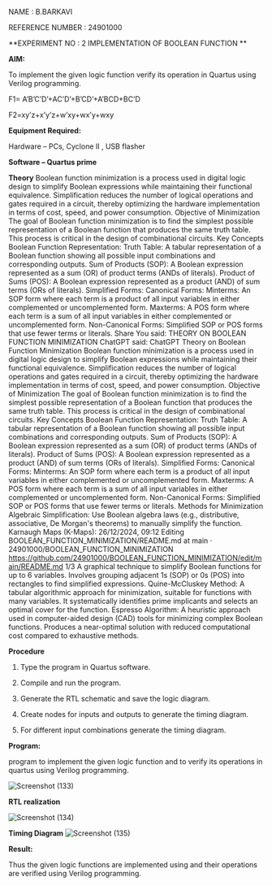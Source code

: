 
NAME : B.BARKAVI

REFERENCE NUMBER : 24901000

**EXPERIMENT NO : 2 IMPLEMENTATION OF  BOOLEAN FUNCTION **

**AIM:**

To implement the given logic function verify its operation in Quartus using Verilog programming.

F1= A’B’C’D’+AC’D’+B’CD’+A’BCD+BC’D 

F2=xy’z+x’y’z+w’xy+wx’y+wxy

**Equipment Required:**

Hardware – PCs, Cyclone II , USB flasher

**Software – Quartus prime**

**Theory**
Boolean function minimization is a process used in digital logic design to simplify Boolean
expressions while maintaining their functional equivalence. Simplification reduces the number of
logical operations and gates required in a circuit, thereby optimizing the hardware implementation
in terms of cost, speed, and power consumption.
Objective of Minimization The goal of Boolean function minimization is to find the simplest
possible representation of a Boolean function that produces the same truth table. This process is
critical in the design of combinational circuits.
Key Concepts Boolean Function Representation:
Truth Table: A tabular representation of a Boolean function showing all possible input combinations
and corresponding outputs. Sum of Products (SOP): A Boolean expression represented as a sum
(OR) of product terms (ANDs of literals). Product of Sums (POS): A Boolean expression represented
as a product (AND) of sum terms (ORs of literals). Simplified Forms:
Canonical Forms: Minterms: An SOP form where each term is a product of all input variables in
either complemented or uncomplemented form. Maxterms: A POS form where each term is a sum
of all input variables in either complemented or uncomplemented form. Non-Canonical Forms:
Simplified SOP or POS forms that use fewer terms or literals.
Share
You said: THEORY ON BOOLEAN FUNCTION MINIMIZATION ChatGPT said: ChatGPT Theory on
Boolean Function Minimization
Boolean function minimization is a process used in digital logic design to simplify Boolean
expressions while maintaining their functional equivalence. Simplification reduces the number of
logical operations and gates required in a circuit, thereby optimizing the hardware implementation
in terms of cost, speed, and power consumption.
Objective of Minimization The goal of Boolean function minimization is to find the simplest
possible representation of a Boolean function that produces the same truth table. This process is
critical in the design of combinational circuits.
Key Concepts Boolean Function Representation:
Truth Table: A tabular representation of a Boolean function showing all possible input combinations
and corresponding outputs. Sum of Products (SOP): A Boolean expression represented as a sum
(OR) of product terms (ANDs of literals). Product of Sums (POS): A Boolean expression represented
as a product (AND) of sum terms (ORs of literals). Simplified Forms:
Canonical Forms: Minterms: An SOP form where each term is a product of all input variables in
either complemented or uncomplemented form. Maxterms: A POS form where each term is a sum
of all input variables in either complemented or uncomplemented form. Non-Canonical Forms:
Simplified SOP or POS forms that use fewer terms or literals. Methods for Minimization Algebraic
Simplification:
Use Boolean algebra laws (e.g., distributive, associative, De Morgan's theorems) to manually
simplify the function. Karnaugh Maps (K-Maps):
26/12/2024, 09:12 Editing BOOLEAN_FUNCTION_MINIMIZATION/README.md at main · 24901000/BOOLEAN_FUNCTION_MINIMIZATION
https://github.com/24901000/BOOLEAN_FUNCTION_MINIMIZATION/edit/main/README.md 1/3
A graphical technique to simplify Boolean functions for up to 6 variables. Involves grouping
adjacent 1s (SOP) or 0s (POS) into rectangles to find simplified expressions. Quine-McCluskey
Method:
A tabular algorithmic approach for minimization, suitable for functions with many variables. It
systematically identifies prime implicants and selects an optimal cover for the function. Espresso
Algorithm:
A heuristic approach used in computer-aided design (CAD) tools for minimizing complex Boolean
functions. Produces a near-optimal solution with reduced computational cost compared to
exhaustive methods.


**Procedure**

1.	Type the program in Quartus software.

2.	Compile and run the program.

3.	Generate the RTL schematic and save the logic diagram.

4.	Create nodes for inputs and outputs to generate the timing diagram.

5.	For different input combinations generate the timing diagram.


**Program:**

  program to implement the given logic function and to verify its operations in quartus using Verilog programming. 



![Screenshot (133)](https://github.com/user-attachments/assets/c20ece2a-b3ef-4a38-8fcb-fdb9131046b1)


**RTL realization**

![Screenshot (134)](https://github.com/user-attachments/assets/742a49b8-1fad-4e7e-af2b-4db5e97d303c)

**Timing Diagram**
![Screenshot (135)](https://github.com/user-attachments/assets/5d576412-73e1-4951-bdbe-a7180c384614)


**Result:**

Thus the given logic functions are implemented using and their operations are verified using Verilog programming.

